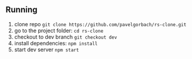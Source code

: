 ## Running

1. clone repo `git clone https://github.com/pavelgorbach/rs-clone.git`
2. go to the project folder: `cd rs-clone`
3. checkout to dev branch `git checkout dev`
4. install dependencies: `npm install`
5. start dev server `npm start`